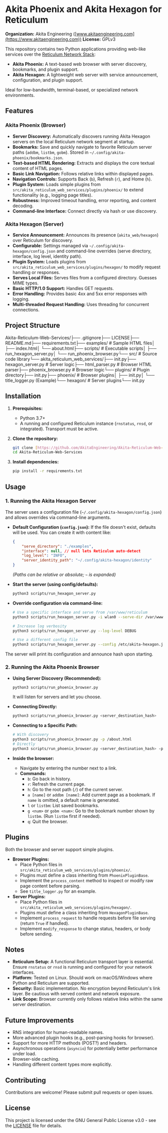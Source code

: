 # Akita Phoenix and Akita Hexagon for Reticulum

**Organization:** Akita Engineering ([www.akitaengineering.com](https://www.akitaengineering.com))
**License:** GPLv3

This repository contains two Python applications providing web-like services over the [Reticulum Network Stack](https://reticulum.network/):

* **Akita Phoenix:** A text-based web browser with server discovery, bookmarks, and plugin support.
* **Akita Hexagon:** A lightweight web server with service announcement, configuration, and plugin support.

Ideal for low-bandwidth, terminal-based, or specialized network environments.

## Features

### Akita Phoenix (Browser)

* **Server Discovery:** Automatically discovers running Akita Hexagon servers on the local Reticulum network segment at startup.
* **Bookmarks:** Save and quickly navigate to favorite Reticulum server paths (`addbm`, `listbm`, `gobm`). Stored in `~/.config/akita-phoenix/bookmarks.json`.
* **Text-based HTML Rendering:** Extracts and displays the core textual content of HTML pages.
* **Basic Link Navigation:** Follows relative links within displayed pages.
* **Navigation Controls:** Supports Back (`b`), Refresh (`r`), and Home (`h`).
* **Plugin System:** Loads simple plugins from `src/akita_reticulum_web_services/plugins/phoenix/` to extend functionality (e.g., logging page titles).
* **Robustness:** Improved timeout handling, error reporting, and content decoding.
* **Command-line Interface:** Connect directly via hash or use discovery.

### Akita Hexagon (Server)

* **Service Announcement:** Announces its presence (`akita_web/hexagon`) over Reticulum for discovery.
* **Configurable:** Settings managed via `~/.config/akita-hexagon/config.json` and command-line overrides (serve directory, interface, log level, identity path).
* **Plugin System:** Loads plugins from `src/akita_reticulum_web_services/plugins/hexagon/` to modify request handling or responses.
* **Serves Local Files:** Serves files from a configured directory. Guesses MIME types.
* **Basic HTTP/1.0 Support:** Handles GET requests.
* **Error Handling:** Provides basic 4xx and 5xx error responses with logging.
* **Multi-threaded Request Handling:** Uses threading for concurrent connections.

## Project Structure

Akita-Reticulum-Web-Services/├── .gitignore├── LICENSE├── README.md├── requirements.txt├── examples/             # Sample HTML files│   ├── index.html│   └── about.html├── scripts/              # Executable scripts│   ├── run_hexagon_server.py│   └── run_phoenix_browser.py└── src/                  # Source code library└── akita_reticulum_web_services/├── init.py├── hexagon_server.py     # Server logic├── html_parser.py        # Browser HTML parser├── phoenix_browser.py    # Browser logic└── plugins/              # Plugin directory├── init.py├── phoenix/          # Browser plugins│   ├── init.py│   └── title_logger.py (Example)└── hexagon/          # Server plugins└── init.py
## Installation

1.  **Prerequisites:**
    * Python 3.7+
    * A running and configured Reticulum instance (`rnstatus`, `rnsd`, or integrated). Transport must be active.

2.  **Clone the repository:**
    ```bash
    git clone [https://github.com/AkitaEngineering/Akita-Reticulum-Web-Services.git](https://github.com/AkitaEngineering/Akita-Reticulum-Web-Services.git)
    cd Akita-Reticulum-Web-Services
    ```

3.  **Install dependencies:**
    ```bash
    pip install -r requirements.txt
    ```

## Usage

### 1. Running the Akita Hexagon Server

The server uses a configuration file (`~/.config/akita-hexagon/config.json`) and allows overrides via command-line arguments.

* **Default Configuration (`config.json`):** If the file doesn't exist, defaults will be used. You can create it with content like:
    ```json
    {
        "serve_directory": "./examples",
        "interface": null, // null lets Reticulum auto-detect
        "log_level": "INFO",
        "server_identity_path": "~/.config/akita-hexagon/identity"
    }
    ```
    *(Paths can be relative or absolute; `~` is expanded)*

* **Start the server (using config/defaults):**
    ```bash
    python3 scripts/run_hexagon_server.py
    ```

* **Override configuration via command-line:**
    ```bash
    # Use a specific interface and serve from /var/www/reticulum
    python3 scripts/run_hexagon_server.py -i wlan0 --serve-dir /var/www/reticulum

    # Increase log verbosity
    python3 scripts/run_hexagon_server.py --log-level DEBUG

    # Use a different config file
    python3 scripts/run_hexagon_server.py --config /etc/akita-hexagon.json
    ```

The server will print its configuration and announce hash upon starting.

### 2. Running the Akita Phoenix Browser

* **Using Server Discovery (Recommended):**
    ```bash
    python3 scripts/run_phoenix_browser.py
    ```
    It will listen for servers and let you choose.

* **Connecting Directly:**
    ```bash
    python3 scripts/run_phoenix_browser.py <server_destination_hash>
    ```

* **Connecting to a Specific Path:**
    ```bash
    # With discovery
    python3 scripts/run_phoenix_browser.py -p /about.html
    # Directly
    python3 scripts/run_phoenix_browser.py <server_destination_hash> -p /about.html
    ```

* **Inside the browser:**
    * Navigate by entering the number next to a link.
    * **Commands:**
        * `b`: Go back in history.
        * `r`: Refresh the current page.
        * `h`: Go to the root path (`/`) of the current server.
        * `a [name]` or `addbm [name]`: Add current page as a bookmark. If `name` is omitted, a default name is generated.
        * `l` or `listbm`: List saved bookmarks.
        * `g <num>` or `gobm <num>`: Go to the bookmark number shown by `listbm`. (Run `listbm` first if needed).
        * `q`: Quit the browser.

## Plugins

Both the browser and server support simple plugins.

* **Browser Plugins:**
    * Place Python files in `src/akita_reticulum_web_services/plugins/phoenix/`.
    * Plugins must define a class inheriting from `PhoenixPluginBase`.
    * Implement the `process_content` method to inspect or modify raw page content before parsing.
    * See `title_logger.py` for an example.
* **Server Plugins:**
    * Place Python files in `src/akita_reticulum_web_services/plugins/hexagon/`.
    * Plugins must define a class inheriting from `HexagonPluginBase`.
    * Implement `process_request` to handle requests before file serving (return `True` if handled).
    * Implement `modify_response` to change status, headers, or body before sending.

## Notes

* **Reticulum Setup:** A functional Reticulum transport layer is essential. Ensure `rnstatus` or `rnsd` is running and configured for your network interfaces.
* **Platform:** Tested on Linux. Should work on macOS/Windows where Python and Reticulum are supported.
* **Security:** Basic implementation. No encryption beyond Reticulum's link layer. Be cautious with served content and network exposure.
* **Link Scope:** Browser currently only follows relative links within the same server destination.

## Future Improvements

* RNS integration for human-readable names.
* More advanced plugin hooks (e.g., post-parsing hooks for browser).
* Support for more HTTP methods (POST?) and headers.
* Asynchronous operations (`asyncio`) for potentially better performance under load.
* Browser-side caching.
* Handling different content types more explicitly.

## Contributing

Contributions are welcome! Please submit pull requests or open issues.

## License

This project is licensed under the GNU General Public License v3.0 - see the [LICENSE](LICENSE) file for details.


